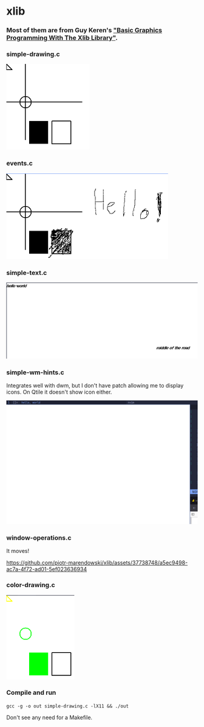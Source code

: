 # xlib

### Most of them are from Guy Keren's ["Basic Graphics Programming With The Xlib Library"](https://ftp.dim13.org/pub/doc/Xlib.pdf).

### simple-drawing.c

![simple-drawing](assets/simple-drawing.png)

### events.c

![events](assets/events.png)

### simple-text.c

![simple-text](assets/simple-text.png)

### simple-wm-hints.c

Integrates well with dwm, but I don't have patch allowing me to display icons. On Qtile it doesn't show icon either.

![simple-wm-hints](assets/simple-wm-hints.png)

### window-operations.c

It moves!

https://github.com/piotr-marendowski/xlib/assets/37738748/a5ec9498-ac7a-4f72-ad01-5ef023636934

### color-drawing.c

![color-drawing](assets/color-drawing.png)

### Compile and run

```
gcc -g -o out simple-drawing.c -lX11 && ./out
```

Don't see any need for a Makefile.
